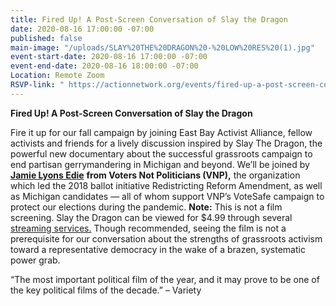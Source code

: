 ```yaml
---
title: Fired Up! A Post-Screen Conversation of Slay the Dragon
date: 2020-08-16 17:00:00 -07:00
published: false
main-image: "/uploads/SLAY%20THE%20DRAGON%20-%20LOW%20RES%20(1).jpg"
event-start-date: 2020-08-16 17:00:00 -07:00
event-end-date: 2020-08-16 18:00:00 -07:00
Location: Remote Zoom
RSVP-link: " https://actionnetwork.org/events/fired-up-a-post-screen-conversation-of-slay-the-dragon"
---
```


**Fired Up! A Post-Screen Conversation of Slay the Dragon**

Fire it up for our fall campaign by joining East Bay Activist Alliance, fellow activists and friends for a lively discussion inspired by Slay The Dragon, the powerful new documentary about the successful grassroots campaign to end partisan gerrymandering in Michigan and beyond. We’ll be joined by [**Jamie Lyons Edie**](https://votersnotpoliticians.com/about/team/jamie-lyons-eddy/) **from Voters Not Politicians (VNP),** the organization which led the 2018 ballot initiative Redistricting Reform Amendment, as well as Michigan candidates — all of whom support VNP’s VoteSafe campaign to protect our elections during the pandemic. **Note:** This is not a film screening. Slay the Dragon can be viewed for $4.99 through several [streaming services.](https://www.slaythedragonfilm.com/watch-at-home/) Though recommended, seeing the film is not a prerequisite for our conversation about the strengths of grassroots activism toward a representative democracy in the wake of a brazen, systematic power grab.

“The most important political film of the year, and it may prove to be one of the key political films of the decade.” – Variety
